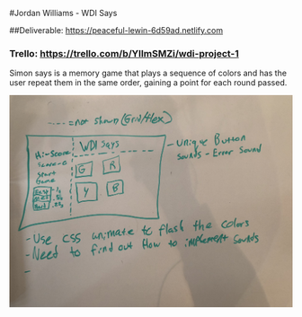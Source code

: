 #Jordan Williams - WDI Says

##Deliverable: https://peaceful-lewin-6d59ad.netlify.com

### Trello: https://trello.com/b/YlImSMZi/wdi-project-1

Simon says is a memory game that plays a sequence of colors and has the user repeat them in the same order, gaining a point for each round passed.

![Wireframe](/img/wireframe.jpg)